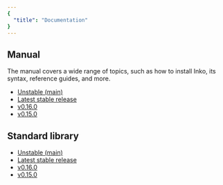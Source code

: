 ```yaml
---
{
  "title": "Documentation"
}
---
```


## Manual

The manual covers a wide range of topics, such as how to install Inko, its
syntax, reference guides, and more.

- [Unstable (main)](https://docs.inko-lang.org/manual/main/)
- [Latest stable release](https://docs.inko-lang.org/manual/latest/)
- [v0.16.0](https://docs.inko-lang.org/manual/v0.16.0/)
- [v0.15.0](https://docs.inko-lang.org/manual/v0.15.0/)

## Standard library

- [Unstable (main)](https://docs.inko-lang.org/std/main/)
- [Latest stable release](https://docs.inko-lang.org/std/latest/)
- [v0.16.0](https://docs.inko-lang.org/std/v0.16.0/)
- [v0.15.0](https://docs.inko-lang.org/std/v0.15.0/)
